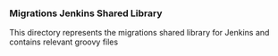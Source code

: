 ### Migrations Jenkins Shared Library

This directory represents the migrations shared library for Jenkins and contains relevant groovy files
